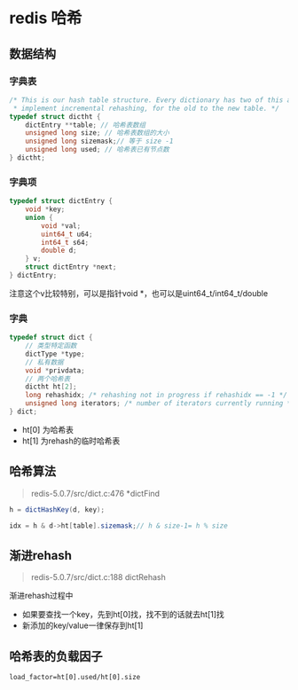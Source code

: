 # redis 哈希
## 数据结构
### 字典表
```c
/* This is our hash table structure. Every dictionary has two of this as we
 * implement incremental rehashing, for the old to the new table. */
typedef struct dictht {
    dictEntry **table; // 哈希表数组
    unsigned long size; // 哈希表数组的大小
    unsigned long sizemask;// 等于 size -1
    unsigned long used; // 哈希表已有节点数
} dictht;
```
### 字典项
```c
typedef struct dictEntry {
    void *key;
    union {
        void *val;
        uint64_t u64;
        int64_t s64;
        double d;
    } v;
    struct dictEntry *next;
} dictEntry;
```
注意这个v比较特别，可以是指针void *，也可以是uint64_t/int64_t/double

### 字典
```c
typedef struct dict {
    // 类型特定函数
    dictType *type;
    // 私有数据
    void *privdata;
    // 两个哈希表
    dictht ht[2];
    long rehashidx; /* rehashing not in progress if rehashidx == -1 */
    unsigned long iterators; /* number of iterators currently running */
} dict;
```
- ht[0] 为哈希表
- ht[1] 为rehash的临时哈希表

## 哈希算法
> redis-5.0.7/src/dict.c:476 *dictFind
```java
h = dictHashKey(d, key);

idx = h & d->ht[table].sizemask;// h & size-1= h % size
```

## 渐进rehash
> redis-5.0.7/src/dict.c:188 dictRehash

渐进rehash过程中
- 如果要查找一个key，先到ht[0]找，找不到的话就去ht[1]找
- 新添加的key/value一律保存到ht[1]

## 哈希表的负载因子
```
load_factor=ht[0].used/ht[0].size
```